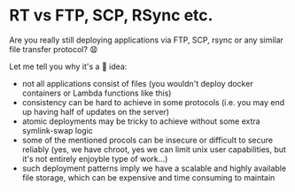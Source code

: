 # RT vs FTP, SCP, RSync etc.

Are you really still deploying applications via FTP, SCP, rsync or any similar file transfer protocol? :anguished:

Let me tell you why it's a :poop: idea:

 - not all applications consist of files (you wouldn't deploy docker containers or Lambda functions like this)
 - consistency can be hard to achieve in some protocols (i.e. you may end up having half of updates on the server)
 - atomic deployments may be tricky to achieve without some extra symlink-swap logic
 - some of the mentioned procols can be insecure or difficult to secure reliably (yes, we have chroot, yes we can limit unix user capabilities, but it's not entirely enjoyble type of work...)
 - such deployment patterns imply we have a scalable and highly available file storage, which can be expensive and time consuming to maintain
